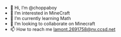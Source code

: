 - 👋 Hi, I’m @choppaboy
- 👀 I’m interested in MineCraft
- 🌱 I’m currently learning Math
- 💞️ I’m looking to collaborate on Minecraft
- 📫 How to reach me lamont.2691758@nv.ccsd.net


<!---
choppaboy/choppaboy is a ✨ special ✨ repository because its `README.md` (this file) appears on your GitHub profile.
You can click the Preview link to take a look at your changes.
--->

